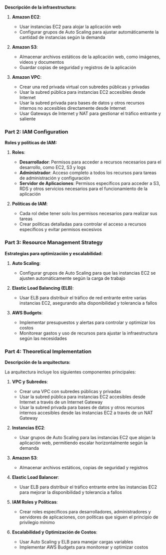 
**Descripción de la infraestructura:**

1. **Amazon EC2**:
    - Usar instancias EC2 para alojar la aplicación web
    - Configurar grupos de Auto Scaling para ajustar automáticamente la cantidad de instancias según la demanda

2. **Amazon S3**:
    - Almacenar archivos estáticos de la aplicación web, como imágenes, videos y documentos
    - Guardar copias de seguridad y registros de la aplicación

3. **Amazon VPC**:
    - Crear una red privada virtual con subredes públicas y privadas
    - Usar la subred pública para instancias EC2 accesibles desde Internet
    - Usar la subred privada para bases de datos y otros recursos internos no accesibles directamente desde Internet
    - Usar Gateways de Internet y NAT para gestionar el tráfico entrante y saliente

### Part 2: IAM Configuration

**Roles y políticas de IAM:**

1. **Roles**:
    - **Desarrollador**: Permisos para acceder a recursos necesarios para el desarrollo, como EC2, S3 y logs
    - **Administrador**: Acceso completo a todos los recursos para tareas de administración y configuración
    - **Servidor de Aplicaciones**: Permisos específicos para acceder a S3, RDS y otros servicios necesarios para el funcionamiento de la aplicación

2. **Políticas de IAM**:
    - Cada rol debe tener solo los permisos necesarios para realizar sus tareas
    - Crear políticas detalladas para controlar el acceso a recursos específicos y evitar permisos excesivos

### Part 3: Resource Management Strategy

**Estrategias para optimización y escalabilidad:**

1. **Auto Scaling**:
    - Configurar grupos de Auto Scaling para que las instancias EC2 se ajusten automáticamente según la carga de trabajo

2. **Elastic Load Balancing (ELB)**:
    - Usar ELB para distribuir el tráfico de red entrante entre varias instancias EC2, asegurando alta disponibilidad y tolerancia a fallos

3. **AWS Budgets**:
    - Implementar presupuestos y alertas para controlar y optimizar los costos
    - Monitorear gastos y uso de recursos para ajustar la infraestructura según las necesidades

### Part 4: Theoretical Implementation

**Descripción de la arquitectura:**

La arquitectura incluye los siguientes componentes principales:

1. **VPC y Subredes**:
    - Crear una VPC con subredes públicas y privadas
    - Usar la subred pública para instancias EC2 accesibles desde Internet a través de un Internet Gateway
    - Usar la subred privada para bases de datos y otros recursos internos accesibles desde las instancias EC2 a través de un NAT Gateway

2. **Instancias EC2**:
    - Usar grupos de Auto Scaling para las instancias EC2 que alojan la aplicación web, permitiendo escalar horizontalmente según la demanda

3. **Amazon S3**:
    - Almacenar archivos estáticos, copias de seguridad y registros

4. **Elastic Load Balancer**:
    - Usar ELB para distribuir el tráfico entrante entre las instancias EC2 para mejorar la disponibilidad y tolerancia a fallos

5. **IAM Roles y Políticas**:
    - Crear roles específicos para desarrolladores, administradores y servidores de aplicaciones, con políticas que siguen el principio de privilegio mínimo

6. **Escalabilidad y Optimización de Costos**:
    - Usar Auto Scaling y ELB para manejar cargas variables
    - Implementar AWS Budgets para monitorear y optimizar costos

